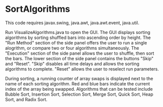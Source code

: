 # SortAlgorithms

This code requires javax.swing, java.awt, java.awt.event, java.util.

Run VisualizeAlgorithms.java to open the GUI. The GUI displays sorting algorithms by sorting shuffled bars into ascending order by height. The "Run Method" section of the side panel offers the user to run a single alogrithm, or compare two or four algorithms simultaneously. The "Execution" section of the side panel allows the user to shuffle, then sort the bars. The lower section of the side panel contains the buttons "Skip" and "Reset". "Skip" disables all time delays and allows the sorting algorithms to complete.  "Reset" allows the user to reselect run parameters. 

During sorting, a running counter of array swaps is displayed next to the name of each sorting algorithm. Red and blue bars indicate the current index of the array being swapped. Algorithms that can be tested include Bubble Sort, Insertion Sort, Selection Sort, Merge Sort, Quick Sort, Heap Sort, and Radix Sort.
